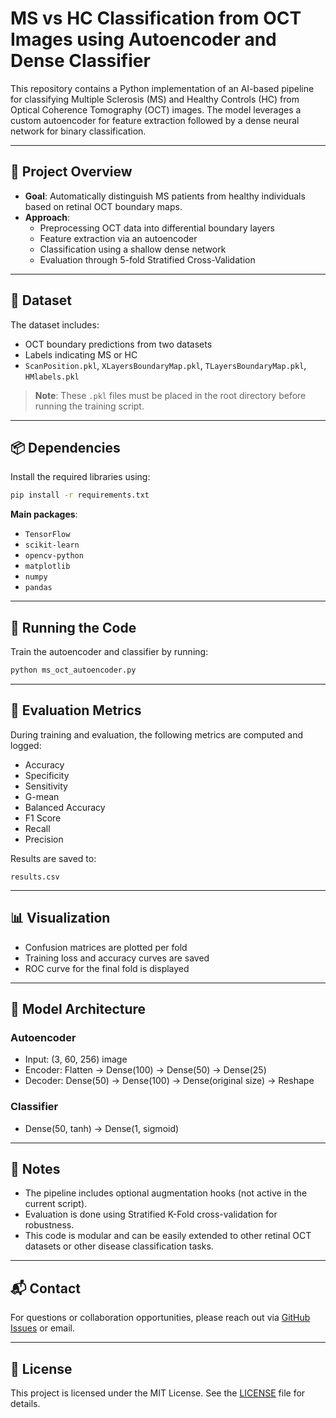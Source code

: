 
# MS vs HC Classification from OCT Images using Autoencoder and Dense Classifier

This repository contains a Python implementation of an AI-based pipeline for classifying Multiple Sclerosis (MS) and Healthy Controls (HC) from Optical Coherence Tomography (OCT) images. The model leverages a custom autoencoder for feature extraction followed by a dense neural network for binary classification.

---

## 🧠 Project Overview

- **Goal**: Automatically distinguish MS patients from healthy individuals based on retinal OCT boundary maps.
- **Approach**:
  - Preprocessing OCT data into differential boundary layers
  - Feature extraction via an autoencoder
  - Classification using a shallow dense network
  - Evaluation through 5-fold Stratified Cross-Validation

---

## 📁 Dataset

The dataset includes:
- OCT boundary predictions from two datasets
- Labels indicating MS or HC
- `ScanPosition.pkl`, `XLayersBoundaryMap.pkl`, `TLayersBoundaryMap.pkl`, `HMlabels.pkl`

> **Note**: These `.pkl` files must be placed in the root directory before running the training script.

---

## 📦 Dependencies

Install the required libraries using:

```bash
pip install -r requirements.txt
```

**Main packages**:
- `TensorFlow`
- `scikit-learn`
- `opencv-python`
- `matplotlib`
- `numpy`
- `pandas`

---

## 🚀 Running the Code

Train the autoencoder and classifier by running:

```bash
python ms_oct_autoencoder.py
```

---

## 🧪 Evaluation Metrics

During training and evaluation, the following metrics are computed and logged:

- Accuracy
- Specificity
- Sensitivity
- G-mean
- Balanced Accuracy
- F1 Score
- Recall
- Precision

Results are saved to:

```
results.csv
```

---

## 📊 Visualization

- Confusion matrices are plotted per fold
- Training loss and accuracy curves are saved
- ROC curve for the final fold is displayed

---

## 🧬 Model Architecture

### Autoencoder

- Input: (3, 60, 256) image
- Encoder: Flatten → Dense(100) → Dense(50) → Dense(25)
- Decoder: Dense(50) → Dense(100) → Dense(original size) → Reshape

### Classifier

- Dense(50, tanh) → Dense(1, sigmoid)

---

## 📌 Notes

- The pipeline includes optional augmentation hooks (not active in the current script).
- Evaluation is done using Stratified K-Fold cross-validation for robustness.
- This code is modular and can be easily extended to other retinal OCT datasets or other disease classification tasks.

---

## 📬 Contact

For questions or collaboration opportunities, please reach out via [GitHub Issues](https://github.com/your_username/your_repo/issues) or email.

---

## 📄 License

This project is licensed under the MIT License. See the [LICENSE](LICENSE) file for details.
